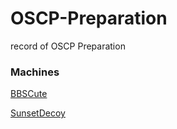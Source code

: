 # OSCP-Preparation
record of OSCP Preparation


### Machines 

[BBSCute](https://silky-busby-557.notion.site/BBSCute-021b0e99499144329b3c840db1e23bfd)

[SunsetDecoy](https://silky-busby-557.notion.site/SunsetDecoy-64abbb87cd824721b9fab93796f8f777?pvs=74)